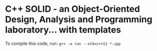 # C++ SOLID - an Object-Oriented Design, Analysis and Programming laboratory... with templates

To compile this code, run: `g++ -o run --std=c++11 *.cpp`


